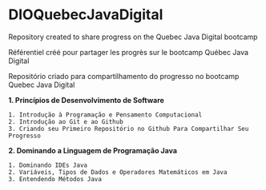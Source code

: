 # DIOQuebecJavaDigital
Repository created to share progress on the Quebec Java Digital bootcamp

Référentiel créé pour partager les progrès sur le bootcamp Québec Java Digital

Repositório criado para compartilhamento do progresso no bootcamp Quebec Java Digital

**1. Princípios de Desenvolvimento de Software**

    1. Introdução à Programação e Pensamento Computacional
    2. Introdução ao Git e ao Github
    3. Criando seu Primeiro Repositório no Github Para Compartilhar Seu Progresso
**2. Dominando a Linguagem de Programação Java**

    1. Dominando IDEs Java
    2. Variáveis, Tipos de Dados e Operadores Matemáticos em Java
    3. Entendendo Métodos Java
